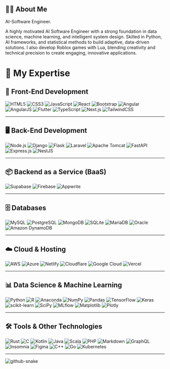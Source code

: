 ## 👨‍💻 About Me
AI-Software Engineer.

A highly motivated AI Software Engineer with a strong foundation in data science, machine learning, and intelligent system design. Skilled in Python, AI frameworks, and statistical methods to build adaptive, data-driven solutions. I also develop Roblox games with Lua, blending creativity and technical precision to create engaging, innovative applications.

# 💼 My Expertise

## 🎨 Front-End Development
![HTML5](https://img.shields.io/badge/HTML5-E34F26?style=for-the-badge&logo=html5&logoColor=white)
![CSS3](https://img.shields.io/badge/CSS3-1572B6?style=for-the-badge&logo=css3&logoColor=white)
![JavaScript](https://img.shields.io/badge/JavaScript-F7DF1E?style=for-the-badge&logo=javascript&logoColor=black)
![React](https://img.shields.io/badge/React-61DAFB?style=for-the-badge&logo=react&logoColor=black) 
![Bootstrap](https://img.shields.io/badge/Bootstrap-7952B3?style=for-the-badge&logo=bootstrap&logoColor=white)
![Angular](https://img.shields.io/badge/Angular-DD0031?style=for-the-badge&logo=angular&logoColor=white) 
![AngularJS](https://img.shields.io/badge/AngularJS-E23237?style=for-the-badge&logo=angularjs&logoColor=white)
![Flutter](https://img.shields.io/badge/Flutter-02569B?style=for-the-badge&logo=flutter&logoColor=white)
![TypeScript](https://img.shields.io/badge/TypeScript-3178C6?style=for-the-badge&logo=typescript&logoColor=white)
![Next.js](https://img.shields.io/badge/Next.js-000000?style=for-the-badge&logo=nextdotjs&logoColor=white)
![TailwindCSS](https://img.shields.io/badge/TailwindCSS-38B2AC?style=for-the-badge&logo=tailwindcss&logoColor=white)


---

## 🖥️ Back-End Development
![Node.js](https://img.shields.io/badge/Node.js-339933?style=for-the-badge&logo=nodedotjs&logoColor=white)
![Django](https://img.shields.io/badge/Django-092E20?style=for-the-badge&logo=django&logoColor=white)
![Flask](https://img.shields.io/badge/Flask-000000?style=for-the-badge&logo=flask&logoColor=white)
![Laravel](https://img.shields.io/badge/Laravel-FF2D20?style=for-the-badge&logo=laravel&logoColor=white)
![Apache Tomcat](https://img.shields.io/badge/Apache_Tomcat-F8DC75?style=for-the-badge&logo=apachetomcat&logoColor=black)
![FastAPI](https://img.shields.io/badge/FastAPI-009688?style=for-the-badge&logo=fastapi&logoColor=white)
![Express.js](https://img.shields.io/badge/Express.js-404D59?style=for-the-badge&logo=express&logoColor=white)
![NestJS](https://img.shields.io/badge/NestJS-E0234E?style=for-the-badge&logo=nestjs&logoColor=white)


---

## 📦 Backend as a Service (BaaS)
![Supabase](https://img.shields.io/badge/Supabase-3ECF8E?style=for-the-badge&logo=supabase&logoColor=white)
![Firebase](https://img.shields.io/badge/Firebase-FFCA28?style=for-the-badge&logo=firebase&logoColor=black)
![Appwrite](https://img.shields.io/badge/Appwrite-FF6B6B?style=for-the-badge&logo=appwrite&logoColor=white)

---

## 🗄️ Databases
![MySQL](https://img.shields.io/badge/MySQL-4479A1?style=for-the-badge&logo=mysql&logoColor=white)
![PostgreSQL](https://img.shields.io/badge/PostgreSQL-4169E1?style=for-the-badge&logo=postgresql&logoColor=white)
![MongoDB](https://img.shields.io/badge/MongoDB-47A248?style=for-the-badge&logo=mongodb&logoColor=white)
![SQLite](https://img.shields.io/badge/SQLite-003B57?style=for-the-badge&logo=sqlite&logoColor=white)
![MariaDB](https://img.shields.io/badge/MariaDB-003545?style=for-the-badge&logo=mariadb&logoColor=white)
![Oracle](https://img.shields.io/badge/Oracle-F80000?style=for-the-badge&logo=oracle&logoColor=white)
![Amazon DynamoDB](https://img.shields.io/badge/Amazon_DynamoDB-4053D6?style=for-the-badge&logo=amazondynamodb&logoColor=white)

---

## ☁️ Cloud & Hosting
![AWS](https://img.shields.io/badge/AWS-232F3E?style=for-the-badge&logo=amazonaws&logoColor=white)
![Azure](https://img.shields.io/badge/Azure-0078D4?style=for-the-badge&logo=microsoftazure&logoColor=white)
![Netlify](https://img.shields.io/badge/Netlify-00C7B7?style=for-the-badge&logo=netlify&logoColor=white)
![Cloudflare](https://img.shields.io/badge/Cloudflare-F38020?style=for-the-badge&logo=cloudflare&logoColor=white)
![Google Cloud](https://img.shields.io/badge/Google_Cloud-4285F4?style=for-the-badge&logo=google-cloud&logoColor=white)
![Vercel](https://img.shields.io/badge/Vercel-000000?style=for-the-badge&logo=vercel&logoColor=white)

---

## 📊 Data Science & Machine Learning
![Python](https://img.shields.io/badge/Python-3776AB?style=for-the-badge&logo=python&logoColor=white)
![R](https://img.shields.io/badge/R-276DC3?style=for-the-badge&logo=r&logoColor=white)
![Anaconda](https://img.shields.io/badge/Anaconda-44A833?style=for-the-badge&logo=anaconda&logoColor=white)
![NumPy](https://img.shields.io/badge/NumPy-013243?style=for-the-badge&logo=numpy&logoColor=white)
![Pandas](https://img.shields.io/badge/Pandas-150458?style=for-the-badge&logo=pandas&logoColor=white)
![TensorFlow](https://img.shields.io/badge/TensorFlow-FF6F00?style=for-the-badge&logo=tensorflow&logoColor=white)
![Keras](https://img.shields.io/badge/Keras-D00000?style=for-the-badge&logo=keras&logoColor=white)
![scikit-learn](https://img.shields.io/badge/scikit--learn-F7931E?style=for-the-badge&logo=scikitlearn&logoColor=white)
![SciPy](https://img.shields.io/badge/SciPy-8CAAE6?style=for-the-badge&logo=scipy&logoColor=white)
![MLflow](https://img.shields.io/badge/MLflow-0194E2?style=for-the-badge&logo=mlflow&logoColor=white)
![Matplotlib](https://img.shields.io/badge/Matplotlib-11557C?style=for-the-badge&logo=matplotlib&logoColor=white)
![Plotly](https://img.shields.io/badge/Plotly-3F4F75?style=for-the-badge&logo=plotly&logoColor=white)


---

## 🛠️ Tools & Other Technologies
![Rust](https://img.shields.io/badge/Rust-000000?style=for-the-badge&logo=rust&logoColor=white)
![C](https://img.shields.io/badge/C-00599C?style=for-the-badge&logo=c&logoColor=white)
![Kotlin](https://img.shields.io/badge/Kotlin-7F52FF?style=for-the-badge&logo=kotlin&logoColor=white)
![Java](https://img.shields.io/badge/Java-007396?style=for-the-badge&logo=java&logoColor=white)
![Scala](https://img.shields.io/badge/Scala-DC322F?style=for-the-badge&logo=scala&logoColor=white)
![PHP](https://img.shields.io/badge/PHP-777BB4?style=for-the-badge&logo=php&logoColor=white)
![Markdown](https://img.shields.io/badge/Markdown-000000?style=for-the-badge&logo=markdown&logoColor=white)
![GraphQL](https://img.shields.io/badge/GraphQL-E10098?style=for-the-badge&logo=graphql&logoColor=white)
![Insomnia](https://img.shields.io/badge/Insomnia-5849BE?style=for-the-badge&logo=insomnia&logoColor=white)
![Figma](https://img.shields.io/badge/Figma-F24E1E?style=for-the-badge&logo=figma&logoColor=white)
![C++](https://img.shields.io/badge/C++-00599C?style=for-the-badge&logo=cplusplus&logoColor=white)
![Go](https://img.shields.io/badge/Go-00ADD8?style=for-the-badge&logo=go&logoColor=white)
![Kubernetes](https://img.shields.io/badge/Kubernetes-326CE5?style=for-the-badge&logo=kubernetes&logoColor=white)



---

<picture>
  <source media="(prefers-color-scheme: dark)" srcset="https://raw.githubusercontent.com/tobiasmeyhoefer/tobiasmeyhoefer/output/github-snake-dark.svg" />
  <source media="(prefers-color-scheme: light)" srcset="https://raw.githubusercontent.com/tobiasmeyhoefer/tobiasmeyhoefer/output/github-snake.svg" />
  <img alt="github-snake" src="https://raw.githubusercontent.com/tobiasmeyhoefer/tobiasmeyhoefer/output/github-snake.svg" />
</picture>



